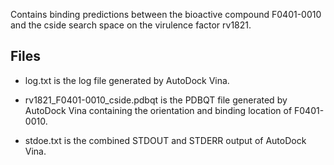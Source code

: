 Contains binding predictions between the bioactive compound F0401-0010 and the cside search space on the virulence factor rv1821.

## Files

- log.txt is the log file generated by AutoDock Vina.

- rv1821_F0401-0010_cside.pdbqt is the PDBQT file generated by AutoDock Vina containing the orientation and binding location of F0401-0010.

- stdoe.txt is the combined STDOUT and STDERR output of AutoDock Vina.

